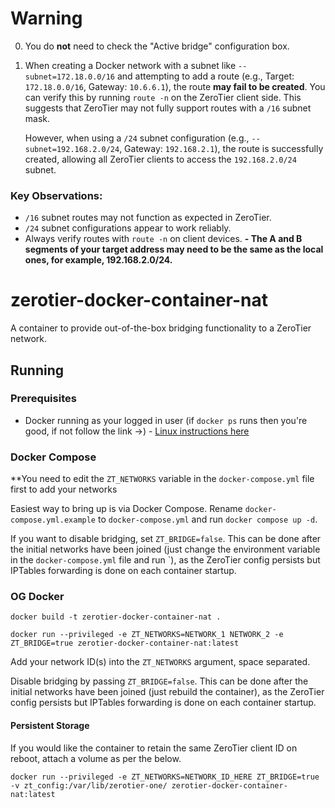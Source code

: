 # Warning

0. You do **not** need to check the "Active bridge" configuration box.

1. When creating a Docker network with a subnet like `--subnet=172.18.0.0/16` and attempting to add a route (e.g., Target: `172.18.0.0/16`, Gateway: `10.6.6.1`), the route **may fail to be created**. You can verify this by running `route -n` on the ZeroTier client side. This suggests that ZeroTier may not fully support routes with a `/16` subnet mask.

   However, when using a `/24` subnet configuration (e.g., `--subnet=192.168.2.0/24`, Gateway: `192.168.2.1`), the route is successfully created, allowing all ZeroTier clients to access the `192.168.2.0/24` subnet.

### Key Observations:
- `/16` subnet routes may not function as expected in ZeroTier.
- `/24` subnet configurations appear to work reliably.
- Always verify routes with `route -n` on client devices.
**- The A and B segments of your target address may need to be the same as the local ones, for example, 192.168.2.0/24.**

# zerotier-docker-container-nat

A container to provide out-of-the-box bridging functionality to a ZeroTier network.

## Running

### Prerequisites

- Docker running as your logged in user (if `docker ps` runs then you're good, if not follow the link ->) - [Linux instructions here](https://docs.docker.com/engine/install/linux-postinstall/)

### Docker Compose

**You need to edit the `ZT_NETWORKS` variable in the `docker-compose.yml` file first to add your networks

Easiest way to bring up is via Docker Compose. Rename `docker-compose.yml.example` to `docker-compose.yml` and run `docker compose up -d`.

If you want to disable bridging, set `ZT_BRIDGE=false`. This can be done after the initial networks have been joined (just change the environment variable in the `docker-compose.yml` file and run `), as the ZeroTier config persists but IPTables forwarding is done on each container startup.

### OG Docker

`docker build -t zerotier-docker-container-nat .`

`docker run --privileged -e ZT_NETWORKS=NETWORK_1 NETWORK_2 -e ZT_BRIDGE=true zerotier-docker-container-nat:latest`

Add your network ID(s) into the `ZT_NETWORKS` argument, space separated.

Disable bridging by passing `ZT_BRIDGE=false`. This can be done after the initial networks have been joined (just rebuild the container), as the ZeroTier config persists but IPTables forwarding is done on each container startup.

#### Persistent Storage

If you would like the container to retain the same ZeroTier client ID on reboot, attach a volume as per the below.

`docker run --privileged -e ZT_NETWORKS=NETWORK_ID_HERE ZT_BRIDGE=true -v zt_config:/var/lib/zerotier-one/ zerotier-docker-container-nat:latest`
